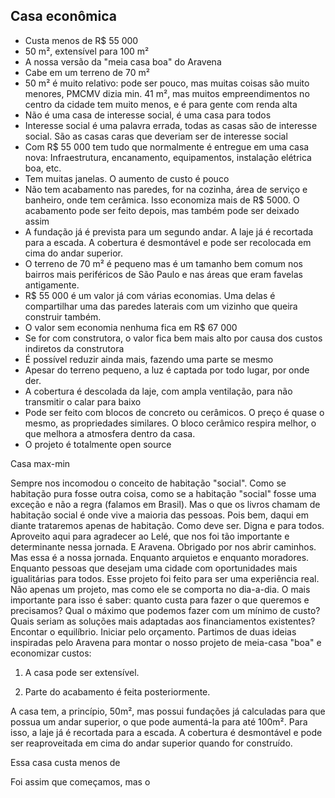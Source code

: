 ## Casa econômica

* Custa menos de R$ 55 000
* 50 m², extensível para 100 m²
* A nossa versão da "meia casa boa" do Aravena
* Cabe em um terreno de 70 m²
* 50 m² é muito relativo: pode ser pouco, mas muitas coisas são muito menores, PMCMV dizia min. 41 m², mas muitos empreendimentos no centro da cidade tem muito menos, e é para gente com renda alta
* Não é uma casa de interesse social, é uma casa para todos
* Interesse social é uma palavra errada, todas as casas são de interesse social. São as casas caras que deveriam ser de interesse social
* Com R$ 55 000 tem tudo que normalmente é entregue em uma casa nova: Infraestrutura, encanamento, equipamentos, instalação elétrica boa, etc.
* Tem muitas janelas. O aumento de custo é pouco
* Não tem acabamento nas paredes, for na cozinha, área de serviço e banheiro, onde tem cerâmica. Isso economiza mais de R$ 5000. O acabamento pode ser feito depois, mas também pode ser deixado assim
* A fundação já é prevista para um segundo andar. A laje já é recortada para a escada. A cobertura é desmontável e pode ser recolocada em cima do andar superior.
* O terreno de 70 m² é pequeno mas é um tamanho bem comum nos bairros mais periféricos de São Paulo e nas áreas que eram favelas antigamente.
* R$ 55 000 é um valor já com várias economias. Uma delas é compartilhar uma das paredes laterais com um vizinho que queira construir também.
* O valor sem economia nenhuma fica em R$ 67 000
* Se for com construtora, o valor fica bem mais alto por causa dos custos indiretos da construtora
* É possível reduzir ainda mais, fazendo uma parte se mesmo
* Apesar do terreno pequeno, a luz é captada por todo lugar, por onde der.
* A cobertura é descolada da laje, com ampla ventilação, para não transmitir o calar para baixo
* Pode ser feito com blocos de concreto ou cerâmicos. O preço é quase o mesmo, as propriedades similares. O bloco cerâmico respira melhor, o que melhora a atmosfera dentro da casa.
* O projeto é totalmente open source


Casa max-min

Sempre nos incomodou o conceito de habitação "social". Como se habitação pura fosse outra coisa, como se a habitação "social" fosse uma exceção e não a regra (falamos em Brasil).
Mas o que os livros chamam de habitação social é onde vive a maioria das pessoas. Pois bem, daqui em diante trataremos apenas de habitação. Como deve ser. Digna e para todos.
Aproveito aqui para agradecer ao Lelé, que nos foi tão importante e determinante nessa jornada. E Aravena. Obrigado por nos abrir caminhos.
Mas essa é a nossa jornada. Enquanto arquietos e enquanto moradores. Enquanto pessoas que desejam uma cidade com oportunidades mais igualitárias para todos.
Esse projeto foi feito para ser uma experiência real. Não apenas um projeto, mas como ele se comporta no dia-a-dia. O mais importante para isso é saber: quanto custa para fazer o que queremos e precisamos?
Qual o máximo que podemos fazer com um mínimo de custo? Quais seriam as soluções mais adaptadas aos financiamentos existentes?
Encontar o equilíbrio. Iniciar pelo orçamento. 
Partimos de duas ideias inspiradas pelo Aravena para montar o nosso projeto de meia-casa "boa" e economizar custos:

1. A casa pode ser extensível.

2. Parte do acabamento é feita posteriormente.

A casa tem, a princípio, 50m², mas possui fundações já calculadas para que possua um andar superior, o que pode aumentá-la para até 100m². Para isso, a laje já é recortada para a escada. 
A cobertura é desmontável e pode ser reaproveitada em cima do andar superior quando for construído.


Essa casa custa menos de



Foi assim que começamos, mas o
